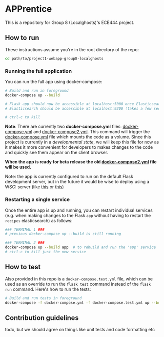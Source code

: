 # APPrentice

This is a repository for Group 8 (Localghosts)'s ECE444 project. 

## How to run

These instructions assume you're in the root directory of the repo:

```sh
cd path/to/project1-webapp-group8-localghosts
```

### Running the full application

You can run the full app using docker-compose:

```sh
# Build and run in foreground
docker-compose up --build

# Flask app should now be accessible at localhost:5000 once Elasticsearch is up
# Elasticsearch should be accessible at localhost:9200 (takes a few seconds to start up, please wait)

# ctrl-c to kill
```

**Note**: There are currently two **docker-compose.yml** files: [docker-compose.yml](docker-compose.yml) and [docker-compose2.yml](docker-compose2.yml).
This command will trigger the [docker-compose.yml](docker-compose.yml) file which mounts the code as a volume. Since this project is currently in a *developmental state*, we will keep this file for now as it makes it more convenient for developers to makes changes to the code and quickly see them appear on the client browser.

**When the app is ready for beta release the old [docker-compose2.yml](docker-compose2.yml) file will be used.**

Note: the app is currently configured to run on the default Flask development server, but in the future it would be wise to deploy using a WSGI server (like [this](https://github.com/tiangolo/uwsgi-nginx-flask-docker) or [this](https://github.com/tiangolo/meinheld-gunicorn-flask-docker))

### Restarting a single service

Once the entire app is up and running, you can restart individual services (e.g. when making changes to the Flask `app` without having to restart the `recipes` elasticsearch) as follows:

```sh
### TERMINAL 1 ###
# previous docker-compose up --build is still running

### TERMINAL 2 ###
docker-compose up --build app  # to rebuild and run the 'app' service
# ctrl-c to kill just the new service
```

## How to test

Also provided in this repo is a `docker-compose.test.yml` file, which can be used as an override to run the `flask test` command instead of the `flask run` command. Here's how to run the tests:

```sh
# Build and run tests in foreground
docker-compose -f docker-compose.yml -f docker-compose.test.yml up --build --exit-code-from app
```

## Contribution guidelines

todo, but we should agree on things like unit tests and code formatting etc